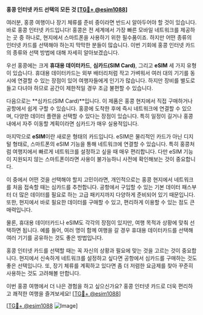 **홍콩 인터넷 카드 선택의 모든 것 [[TG💪+ @esim1088](https://t.me/s/esim1088)]**

여러분, 홍콩 여행이나 장기 체류를 준비 중이라면 반드시 알아두어야 할 것이 있습니다. 바로 홍콩 인터넷 카드입니다! 홍콩은 전 세계에서 가장 빠른 모바일 네트워크를 제공하는 곳 중 하나로, 현지에서 스마트폰을 사용하기 위한 필수품이죠. 하지만 어떤 종류의 인터넷 카드를 선택해야 하는지 막막한 분들이 많습니다. 이번 기회에 홍콩 인터넷 카드의 종류와 선택 방법에 대해 자세히 알아보겠습니다.

우선 홍콩에는 크게 **휴대용 데이터카드**, **심카드(SIM Card)**, 그리고 **eSIM** 세 가지 유형이 있습니다. 휴대용 데이터카드는 외부 배터리처럼 작고 가벼워서 여러 대의 기기를 동시에 연결할 수 있는 장점이 있어 여행자들에게 인기가 많습니다. 하지만 장비를 별도로 들고 다녀야 하므로 공간이 제한적일 경우 조금 불편할 수 있습니다.

다음으로는 **심카드(SIM Card)**입니다. 이 제품은 홍콩 현지에서 직접 구매하거나 공항에서 쉽게 구할 수 있습니다. 홍콩에 도착한 후에 즉시 네트워크에 연결할 수 있으며, 다양한 데이터 플랜을 선택할 수 있다는 장점이 있습니다. 특히 일정이 길거나 홍콩 내에서 자주 이동할 계획이라면 심카드가 매우 실용적입니다.

마지막으로 **eSIM**이란 새로운 형태의 카드입니다. eSIM은 물리적인 카드가 아닌 디지털 형태로, 스마트폰의 eSIM 기능을 통해 네트워크에 연결할 수 있습니다. 특히 홍콩처럼 여행지에서 빠르게 네트워크를 설정하고 싶을 때 매우 편리합니다. 다만 eSIM 기능이 지원되지 않는 스마트폰이라면 사용이 불가능하니 사전에 확인해보는 것이 중요합니다.

이 중에서 어떤 것을 선택해야 할지 고민이라면, 개인적으로는 홍콩 현지에서 네트워크를 처음 접속할 때는 심카드를 추천합니다. 공항에서 구입할 수 있는 기본 데이터 패스부터 더 많은 데이터를 필요로 하는 고급 패키지까지 다양하게 준비되어 있기 때문입니다. 또한, 현지에서 바로 필요한 데이터를 구매할 수 있고, 편리하게 이용할 수 있는 점도 큰 매력입니다.

물론, 휴대용 데이터카드나 eSIM도 각각의 장점이 있지만, 여행 목적과 상황에 맞춰 선택하면 됩니다. 예를 들어, 여러 명이 함께 여행을 갈 경우 휴대용 데이터카드를 선택해 여러 기기를 공유하는 것도 좋은 방법입니다.

홍콩 인터넷 카드를 선택할 때는 꼭 자신의 상황과 필요에 맞는 것을 고르는 것이 중요합니다. 현지에서 신속하게 네트워크를 설정하고 싶다면 공항에서 심카드를 구매하는 것도 좋은 선택입니다. 또, 장기 체류를 계획하고 있다면 좀 더 저렴한 요금제를 찾아 꾸준히 사용하는 것도 고려해볼 만합니다.

이번 홍콩 여행에서 더 나은 경험을 하고 싶으신가요? 홍콩 인터넷 카드로 더욱 편리하고 쾌적한 여행을 즐겨보세요! [[TG💪+ @esim1088](https://t.me/s/esim1088)]

[[TG💪+ @esim1088](https://t.me/s/esim1088) ![Image](https://i.postimg.cc/Y0z9fWf4/image.png)]